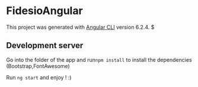 # FidesioAngular

This project was generated with [Angular CLI](https://github.com/angular/angular-cli) version 6.2.4.
$

## Development server
Go into the folder of the app and run`npm install` to install the dependencies (Bootstrap,FontAwesome)

Run `ng start` and enjoy ! :)
